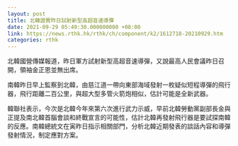 ```yaml
---
layout: post
title: 北韓證實昨日試射新型高超音速導彈
date: 2021-09-29 05:49:30.000000000 +08:00
link: https://news.rthk.hk/rthk/ch/component/k2/1612718-20210929.htm
categories: rthk
---
```


北韓國營傳媒報道，昨日軍方試射新型高超音速導彈，又說最高人民會議昨日召開，領袖金正恩並無出席。

南韓昨日早上監察到北韓，由慈江道一帶向東部海域發射一枚疑似短程導彈的飛行器，飛行距離二百公里，與超大型多管火箭炮相似，估計可能是全新武器。

韓聯社表示，今次是北韓今年來第六次進行武力示威，早前北韓勞動黨副部長金與正提及南北韓首腦會談和終戰宣言的可能性，估計北韓再發射飛行器是要試探南韓的反應。南韓總統文在寅昨日指示相關部門，分析北韓近期發表的談話內容和導彈發射情況，制定應對方案。
